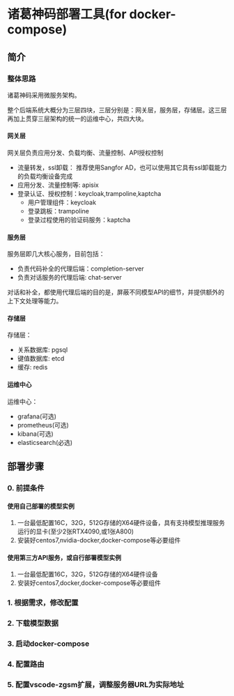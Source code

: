# 诸葛神码部署工具(for docker-compose)

## 简介

### 整体思路

诸葛神码采用微服务架构。

整个后端系统大概分为三层四块，三层分别是：网关层，服务层，存储层。这三层再加上贯穿三层架构的统一的运维中心，共四大块。

#### 网关层

网关层负责应用分发、负载均衡、流量控制、API授权控制

- 流量转发，ssl卸载： 推荐使用Sangfor AD，也可以使用其它具有ssl卸载能力的负载均衡设备完成
- 应用分发、流量控制等: apisix
- 登录认证、授权控制：keycloak,trampoline,kaptcha
  - 用户管理组件：keycloak
  - 登录跳板：trampoline
  - 登录过程使用的验证码服务：kaptcha

#### 服务层

服务层即几大核心服务，目前包括：

- 负责代码补全的代理后端：completion-server
- 负责对话服务的代理后端: chat-server

对话和补全，都使用代理后端的目的是，屏蔽不同模型API的细节，并提供额外的上下文处理等能力。

#### 存储层

存储层：

- 关系数据库: pgsql
- 键值数据库: etcd
- 缓存: redis

#### 运维中心

运维中心：

- grafana(可选)
- prometheus(可选)
- kibana(可选)
- elasticsearch(必选)

## 部署步骤

### 0. 前提条件

#### 使用自己部署的模型实例

1. 一台最低配置16C，32G，512G存储的X64硬件设备，具有支持模型推理服务运行的显卡(至少2张RTX4090,或1张A800)
2. 安装好centos7,nvidia-docker,docker-compose等必要组件

#### 使用第三方API服务，或自行部署模型实例

1. 一台最低配置16C，32G，512G存储的X64硬件设备
2. 安装好centos7,docker,docker-compose等必要组件

### 1. 根据需求，修改配置

### 2. 下载模型数据

### 3. 启动docker-compose

### 4. 配置路由

### 5. 配置vscode-zgsm扩展，调整服务器URL为实际地址


